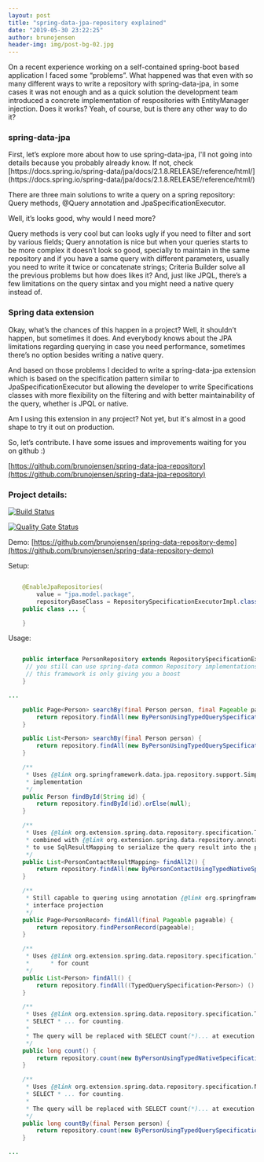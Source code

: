 ```yaml
---
layout: post
title: "spring-data-jpa-repository explained"
date: "2019-05-30 23:22:25"
author: brunojensen
header-img: img/post-bg-02.jpg
---
```

<p>On a recent experience working on a self-contained spring-boot based application I faced some “problems”. What happened was that even with so many different ways to write a repository with spring-data-jpa, in some cases it was not enough and as a quick solution the development team introduced a concrete implementation of respositories with EntityManager injection. Does it works? Yeah, of course, but is there any other way to do it? </p>
<h3>spring-data-jpa</h3>
<p>First, let’s explore more about how to use spring-data-jpa, I'll not going into details because you probably already know. If not, check [https://docs.spring.io/spring-data/jpa/docs/2.1.8.RELEASE/reference/html/](https://docs.spring.io/spring-data/jpa/docs/2.1.8.RELEASE/reference/html/)</p>
<p>There are  three main solutions to write a query on a spring repository: Query methods, @Query annotation and JpaSpecificationExecutor.</p>
<p>Well, it’s looks good, why would I need more?</p>

<p>Query methods is very cool but can looks ugly if you need to filter and sort by various fields; Query annotation is nice but when your queries starts to be more complex it doesn’t look so good, specially to maintain in the same repository and if you have a same query with different parameters, usually you need to write it twice or concatenate strings; Criteria Builder solve all the previous problems but how does likes it? And, just like JPQL, there’s a few limitations on the query sintax and you might need a native query instead of.</p>

<h3>Spring data extension</h3>

<p>Okay, what’s the chances of this happen in a project? Well, it shouldn’t happen, but sometimes it does. And everybody knows about the JPA limitations regarding querying in case you need performance, sometimes there’s no option besides writing a native query.</p>

<p>And based on those problems I decided to write a spring-data-jpa extension which is based on the specification pattern similar to JpaSpecificationExecutor but allowing the developer to write Specifications classes with more flexibility on the filtering and with better maintainability of the query, whether is JPQL or native.</p>

<p>Am I using this extension in any project? Not yet, but it's almost in a good shape to try it out on production.</p>

<p>So, let’s contribute. I have some issues and improvements waiting for you on github :)</p>

[https://github.com/brunojensen/spring-data-jpa-repository](https://github.com/brunojensen/spring-data-jpa-repository)

<h3>Project details: </h3>

[![Build Status](https://travis-ci.org/brunojensen/spring-data-jpa-repository.svg?branch=master)](https://travis-ci.org/brunojensen/spring-data-jpa-repository)

[![Quality Gate Status](https://sonarcloud.io/api/project_badges/measure?project=spring.data.repository%3Aspring-data-jpa-repository&metric=alert_status)](https://sonarcloud.io/dashboard?id=spring.data.repository%3Aspring-data-jpa-repository)

Demo:
[https://github.com/brunojensen/spring-data-repository-demo](https://github.com/brunojensen/spring-data-repository-demo)

Setup:

```java

    @EnableJpaRepositories(
        value = "jpa.model.package",
        repositoryBaseClass = RepositorySpecificationExecutorImpl.class)
    public class ... {

    }

```

Usage:

```java

    public interface PersonRepository extends RepositorySpecificationExecutor<Person, String> {
     // you still can use spring-data common Repository implementations
     // this framework is only giving you a boost
    }

```

```java
...

    public Page<Person> searchBy(final Person person, final Pageable pageable) {
        return repository.findAll(new ByPersonUsingTypedQuerySpecification(person), pageable);
    }

    public List<Person> searchBy(final Person person) {
        return repository.findAll(new ByPersonUsingTypedQuerySpecification(person));
    }

    /**
     * Uses {@link org.springframework.data.jpa.repository.support.SimpleJpaRepository}
     * implementation
     */
    public Person findById(String id) {
        return repository.findById(id).orElse(null);
    }

    /**
     * Uses {@link org.extension.spring.data.repository.specification.TypedNativeQuerySpecification}
     * combined with {@link org.extension.spring.data.repository.annotations.TypedAsSqlResultSetMapping}
     * to use SqlResultMapping to serialize the query result into the pre-defined object.
     */
    public List<PersonContactResultMapping> findAll2() {
        return repository.findAll(new ByPersonContactUsingTypedNativeSpecification(), PersonContactResultMapping.class);
    }

    /**
     * Still capable to quering using annotation {@link org.springframework.data.jpa.repository.Query} and
     * interface projection
     */
    public Page<PersonRecord> findAll(final Pageable pageable) {
        return repository.findPersonRecord(pageable);
    }

    /**
     * Uses {@link org.extension.spring.data.repository.specification.TypedNativeQuerySpecification}
     *      * for count
     */
    public List<Person> findAll() {
        return repository.findAll((TypedQuerySpecification<Person>) () -> "SELECT * FROM Person");
    }

    /**
     * Uses {@link org.extension.spring.data.repository.specification.TypedNativeQuerySpecification} with
     * SELECT * ... for counting.
     *
     * The query will be replaced with SELECT count(*)... at execution time.
     */
    public long count() {
        return repository.count(new ByPersonUsingTypedNativeSpecification());
    }

    /**
     * Uses {@link org.extension.spring.data.repository.specification.NativeQuerySpecification} with
     * SELECT * ... for counting.
     *
     * The query will be replaced with SELECT count(*)... at execution time.
     */
    public long countBy(final Person person) {
        return repository.count(new ByPersonUsingTypedQuerySpecification(person);
    }

...

```
